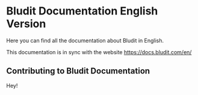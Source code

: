 # Bludit Documentation English Version
Here you can find all the documentation about Bludit in English.

This documentation is in sync with the website https://docs.bludit.com/en/

## Contributing to Bludit Documentation
Hey!
